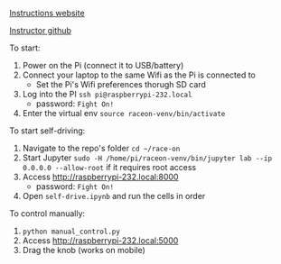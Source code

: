[Instructions website](https://sites.google.com/usc.edu/raceon/home?authuser=0)

[Instructor github](https://github.com/valeriu-balaban/raceon)

To start:
1. Power on the Pi (connect it to USB/battery)
2. Connect your laptop to the same Wifi as the Pi is connected to
   - Set the Pi's Wifi preferences thorugh SD card
3. Log into the PI `ssh pi@raspberrypi-232.local`
   - password: `Fight On!`
4. Enter the virtual env `source raceon-venv/bin/activate`



To start self-driving:

1. Navigate to the repo's folder `cd ~/race-on`
2. Start Jupyter `sudo -H /home/pi/raceon-venv/bin/jupyter lab --ip 0.0.0.0 --allow-root` if it requires root access
3. Access http://raspberrypi-232.local:8000
   - password: `Fight On!`
4. Open `self-drive.ipynb` and run the cells in order


To control manually:
1. `python manual_control.py`
2. Access http://raspberrypi-232.local:5000
3. Drag the knob (works on mobile)
